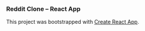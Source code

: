 ### Reddit Clone – React App

This project was bootstrapped with [Create React App](https://github.com/facebookincubator/create-react-app).